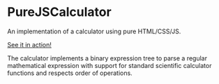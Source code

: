 # PureJSCalculator
An implementation of a calculator using pure HTML/CSS/JS.

[See it in action!](https://alexvarney.github.io/PureJSCalculator/)

The calculator implements a binary expression tree to parse a regular mathematical expression with support for standard scientific calculator functions and respects order of operations.
